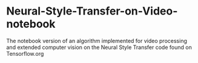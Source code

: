 # Neural-Style-Transfer-on-Video-notebook
The notebook version of an algorithm implemented for video processing and extended computer vision on the Neural Style Transfer code found on Tensorflow.org
